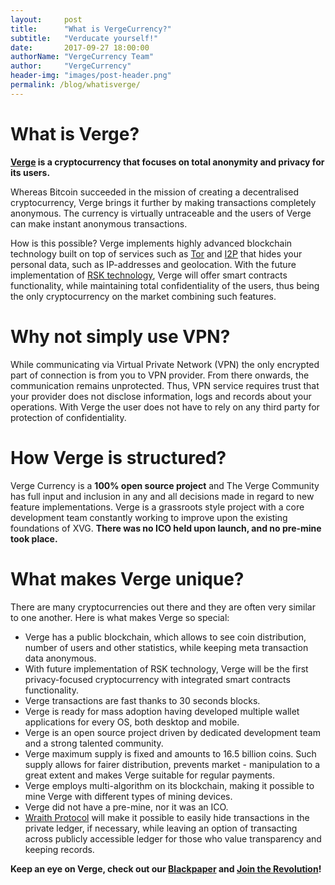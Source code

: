 ```yaml
---
layout:     post
title:      "What is VergeCurrency?"
subtitle:   "Verducate yourself!"
date:       2017-09-27 18:00:00
authorName: "VergeCurrency Team"
author:     "VergeCurrency"
header-img: "images/post-header.png"
permalink: /blog/whatisverge/
---
```


What is Verge?
================

**[Verge](https://www.youtube.com/watch?v=i0_Qi74ABFg) is a cryptocurrency that focuses on total anonymity and privacy for its users.**

Whereas Bitcoin succeeded in the mission of creating a decentralised cryptocurrency, Verge brings it further by making transactions completely anonymous. The currency is virtually untraceable and the users of Verge can make instant anonymous transactions.

How is this possible? Verge implements highly advanced blockchain technology built on top of services such as [Tor](https://en.wikipedia.org/wiki/Tor_(anonymity_network)) and [I2P](https://en.wikipedia.org/wiki/I2P) that hides your personal data, such as IP-addresses and geolocation. With the future implementation of [RSK technology](http://www.rsk.co), Verge will offer smart contracts functionality, while maintaining total confidentiality of the users, thus being the only cryptocurrency on the market combining such features.

Why not simply use VPN?
========================

While communicating via Virtual Private Network (VPN) the only encrypted part of connection is from you to VPN provider. From there onwards, the communication remains unprotected. Thus, VPN service requires trust that your provider does not disclose information, logs and records about your operations. With Verge the user does not have to rely on any third party for protection of confidentiality.

How Verge is structured?
========================

Verge Currency is a **100% open source project** and The Verge Community has full input and inclusion in any and all decisions made in regard to new feature implementations. Verge is a grassroots style project with a core development team constantly working to improve upon the existing foundations of XVG. **There was no ICO held upon launch, and no pre-mine took place.**

What makes Verge unique?
==================

There are many cryptocurrencies out there and they are often very similar to one another. Here is what makes Verge so special:

- Verge has a public blockchain, which allows to see coin distribution, number of users and other statistics, while keeping meta transaction data anonymous.
- With future implementation of RSK technology, Verge will be the first privacy-focused cryptocurrency with integrated smart contracts functionality.
- Verge transactions are fast thanks to 30 seconds blocks.
- Verge is ready for mass adoption having developed multiple wallet applications for every OS, both desktop and mobile.
- Verge is an open source project driven by dedicated development team and a strong talented community.
- Verge maximum supply is fixed and amounts to 16.5 billion coins. Such supply allows for fairer distribution, prevents market - manipulation to a great extent and makes Verge suitable for regular payments.
- Verge employs multi-algorithm on its blockchain, making it possible to mine Verge with different types of mining devices.
- Verge did not have a pre-mine, nor it was an ICO.
- [Wraith Protocol](https://www.youtube.com/watch?v=Yj8AskTpra0) will make it possible to easily hide transactions in the private ledger, if necessary, while leaving an option of transacting across publicly accessible ledger for those who value transparency and keeping records.

**Keep an eye on Verge, check out our [Blackpaper](https://vergecurrency.com/assets/Verge-Anonymity-Centric-CryptoCurrency.pdf) and [Join the Revolution](https://www.youtube.com/watch?v=QmJ7dOE_CBQ)!**
